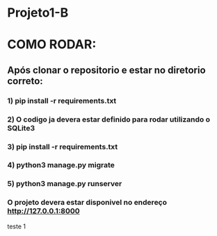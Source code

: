 # Projeto1-B

# COMO RODAR:
  ## Após clonar o repositorio e estar no diretorio correto:
  ### 1) pip install -r requirements.txt
  ### 2) O codigo ja devera estar definido para rodar utilizando o SQLite3
  ### 3) pip install -r requirements.txt
  ### 4) python3 manage.py migrate
  ### 5) python3 manage.py runserver
  ### O projeto devera estar disponivel no endereço http://127.0.0.1:8000

teste 1
